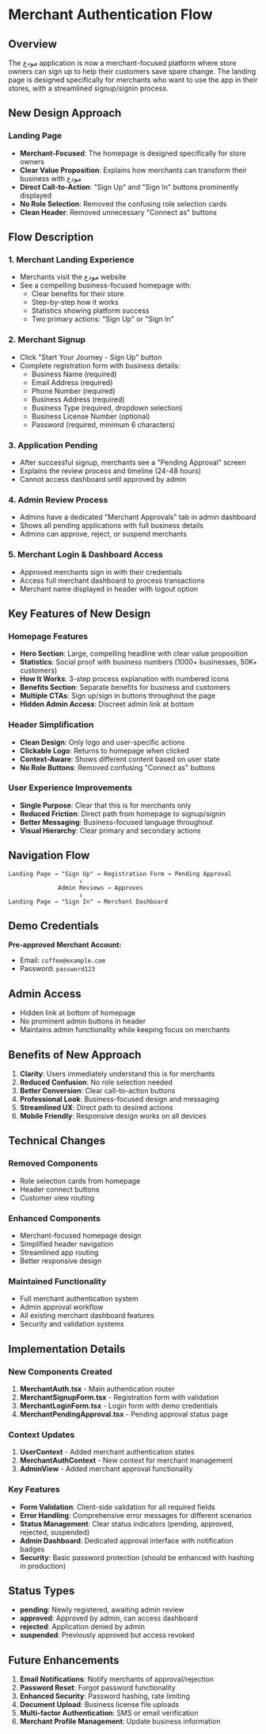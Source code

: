 # Merchant Authentication Flow

## Overview

The مودع application is now a merchant-focused platform where store owners can sign up to help their customers save spare change. The landing page is designed specifically for merchants who want to use the app in their stores, with a streamlined signup/signin process.

## New Design Approach

### Landing Page
- **Merchant-Focused**: The homepage is designed specifically for store owners
- **Clear Value Proposition**: Explains how merchants can transform their business with مودع
- **Direct Call-to-Action**: "Sign Up" and "Sign In" buttons prominently displayed
- **No Role Selection**: Removed the confusing role selection cards
- **Clean Header**: Removed unnecessary "Connect as" buttons

## Flow Description

### 1. Merchant Landing Experience
- Merchants visit the مودع website
- See a compelling business-focused homepage with:
  - Clear benefits for their store
  - Step-by-step how it works
  - Statistics showing platform success
  - Two primary actions: "Sign Up" or "Sign In"

### 2. Merchant Signup
- Click "Start Your Journey - Sign Up" button
- Complete registration form with business details:
  - Business Name (required)
  - Email Address (required)
  - Phone Number (required)
  - Business Address (required)
  - Business Type (required, dropdown selection)
  - Business License Number (optional)
  - Password (required, minimum 6 characters)

### 3. Application Pending
- After successful signup, merchants see a "Pending Approval" screen
- Explains the review process and timeline (24-48 hours)
- Cannot access dashboard until approved by admin

### 4. Admin Review Process
- Admins have a dedicated "Merchant Approvals" tab in admin dashboard
- Shows all pending applications with full business details
- Admins can approve, reject, or suspend merchants

### 5. Merchant Login & Dashboard Access
- Approved merchants sign in with their credentials
- Access full merchant dashboard to process transactions
- Merchant name displayed in header with logout option

## Key Features of New Design

### Homepage Features
- **Hero Section**: Large, compelling headline with clear value proposition
- **Statistics**: Social proof with business numbers (1000+ businesses, 50K+ customers)
- **How It Works**: 3-step process explanation with numbered icons
- **Benefits Section**: Separate benefits for business and customers
- **Multiple CTAs**: Sign up/sign in buttons throughout the page
- **Hidden Admin Access**: Discreet admin link at bottom

### Header Simplification
- **Clean Design**: Only logo and user-specific actions
- **Clickable Logo**: Returns to homepage when clicked
- **Context-Aware**: Shows different content based on user state
- **No Role Buttons**: Removed confusing "Connect as" buttons

### User Experience Improvements
- **Single Purpose**: Clear that this is for merchants only
- **Reduced Friction**: Direct path from homepage to signup/signin
- **Better Messaging**: Business-focused language throughout
- **Visual Hierarchy**: Clear primary and secondary actions

## Navigation Flow

```
Landing Page → "Sign Up" → Registration Form → Pending Approval
                    ↓
              Admin Reviews → Approves
                    ↓
Landing Page → "Sign In" → Merchant Dashboard
```

## Demo Credentials

**Pre-approved Merchant Account:**
- Email: `coffee@example.com`
- Password: `password123`

## Admin Access

- Hidden link at bottom of homepage
- No prominent admin buttons in header
- Maintains admin functionality while keeping focus on merchants

## Benefits of New Approach

1. **Clarity**: Users immediately understand this is for merchants
2. **Reduced Confusion**: No role selection needed
3. **Better Conversion**: Clear call-to-action buttons
4. **Professional Look**: Business-focused design and messaging
5. **Streamlined UX**: Direct path to desired actions
6. **Mobile Friendly**: Responsive design works on all devices

## Technical Changes

### Removed Components
- Role selection cards from homepage
- Header connect buttons
- Customer view routing

### Enhanced Components
- Merchant-focused homepage design
- Simplified header navigation
- Streamlined app routing
- Better responsive design

### Maintained Functionality
- Full merchant authentication system
- Admin approval workflow
- All existing merchant dashboard features
- Security and validation systems

## Implementation Details

### New Components Created

1. **MerchantAuth.tsx** - Main authentication router
2. **MerchantSignupForm.tsx** - Registration form with validation
3. **MerchantLoginForm.tsx** - Login form with demo credentials
4. **MerchantPendingApproval.tsx** - Pending approval status page

### Context Updates

1. **UserContext** - Added merchant authentication states
2. **MerchantAuthContext** - New context for merchant management
3. **AdminView** - Added merchant approval functionality

### Key Features

- **Form Validation**: Client-side validation for all required fields
- **Error Handling**: Comprehensive error messages for different scenarios
- **Status Management**: Clear status indicators (pending, approved, rejected, suspended)
- **Admin Dashboard**: Dedicated approval interface with notification badges
- **Security**: Basic password protection (should be enhanced with hashing in production)

## Status Types

- **pending**: Newly registered, awaiting admin review
- **approved**: Approved by admin, can access dashboard
- **rejected**: Application denied by admin
- **suspended**: Previously approved but access revoked

## Future Enhancements

1. **Email Notifications**: Notify merchants of approval/rejection
2. **Password Reset**: Forgot password functionality
3. **Enhanced Security**: Password hashing, rate limiting
4. **Document Upload**: Business license file uploads
5. **Multi-factor Authentication**: SMS or email verification
6. **Merchant Profile Management**: Update business information 
